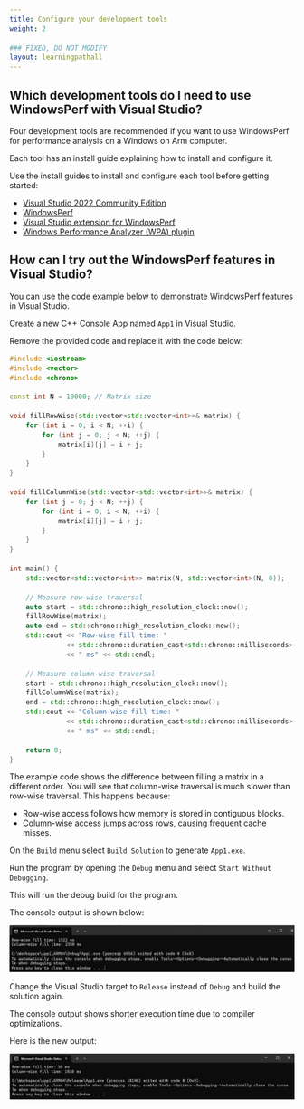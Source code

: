 ```yaml
---
title: Configure your development tools
weight: 2

### FIXED, DO NOT MODIFY
layout: learningpathall
---
```


## Which development tools do I need to use WindowsPerf with Visual Studio?

Four development tools are recommended if you want to use WindowsPerf for performance analysis on a Windows on Arm computer. 

Each tool has an install guide explaining how to install and configure it. 

Use the install guides to install and configure each tool before getting started:

- [Visual Studio 2022 Community Edition](/install-guides/vs-woa/)
- [WindowsPerf](/install-guides/wperf/)
- [Visual Studio extension for WindowsPerf](/install-guides/windows-perf-vs-extension/)
- [Windows Performance Analyzer (WPA) plugin](/install-guides/windows-perf-wpa-plugin/)


## How can I try out the WindowsPerf features in Visual Studio?

You can use the code example below to demonstrate WindowsPerf features in Visual Studio.

Create a new C++ Console App named `App1` in Visual Studio.

Remove the provided code and replace it with the code below:

```C++
#include <iostream>
#include <vector>
#include <chrono>

const int N = 10000; // Matrix size

void fillRowWise(std::vector<std::vector<int>>& matrix) {
    for (int i = 0; i < N; ++i) {
        for (int j = 0; j < N; ++j) {
            matrix[i][j] = i + j;
        }
    }
}

void fillColumnWise(std::vector<std::vector<int>>& matrix) {
    for (int j = 0; j < N; ++j) {
        for (int i = 0; i < N; ++i) {
            matrix[i][j] = i + j;
        }
    }
}

int main() {
    std::vector<std::vector<int>> matrix(N, std::vector<int>(N, 0));

    // Measure row-wise traversal
    auto start = std::chrono::high_resolution_clock::now();
    fillRowWise(matrix);
    auto end = std::chrono::high_resolution_clock::now();
    std::cout << "Row-wise fill time: " 
              << std::chrono::duration_cast<std::chrono::milliseconds>(end - start).count() 
              << " ms" << std::endl;

    // Measure column-wise traversal
    start = std::chrono::high_resolution_clock::now();
    fillColumnWise(matrix);
    end = std::chrono::high_resolution_clock::now();
    std::cout << "Column-wise fill time: " 
              << std::chrono::duration_cast<std::chrono::milliseconds>(end - start).count() 
              << " ms" << std::endl;

    return 0;
}
```

The example code shows the difference between filling a matrix in a different order. You will see that column-wise traversal is much slower than row-wise traversal. This happens because:
- Row-wise access follows how memory is stored in contiguous blocks.
- Column-wise access jumps across rows, causing frequent cache misses.

On the `Build` menu select `Build Solution` to generate `App1.exe`. 

Run the program by opening the `Debug` menu and select `Start Without Debugging`.

This will run the debug build for the program. 

The console output is shown below:

![Run Debug](./debug.png)

Change the Visual Studio target to `Release` instead of `Debug` and build the solution again. 

The console output shows shorter execution time due to compiler optimizations. 

Here is the new output:

![Run Release](./release.png)